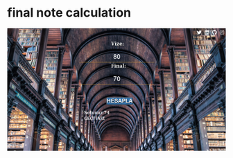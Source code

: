 # final note calculation

![readme image](https://raw.githubusercontent.com/erolemre1/final-note-calculation/main/vizee.png)
